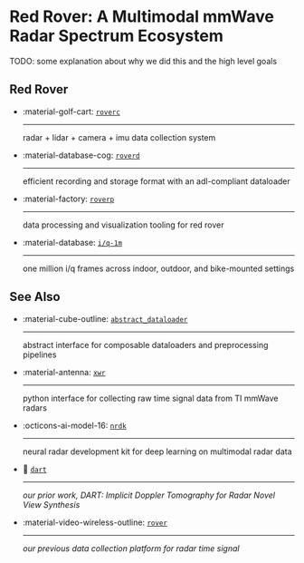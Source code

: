 # **Red Rover**: A Multimodal mmWave Radar Spectrum Ecosystem

TODO: some explanation about why we did this and the high level goals

## Red Rover

<div class="grid cards" markdown>

- :material-golf-cart: [`roverc`](./roverc/index.md)

    ---

    radar + lidar + camera + imu data collection system

- :material-database-cog: [`roverd`](./roverd/index.md)

    ---

    efficient recording and storage format with an adl-compliant dataloader

- :material-factory: [`roverp`](./roverp/index.md)

    ---

    data processing and visualization tooling for red rover

- :material-database: [`i/q-1m`](./iq1m/index.md)

    ---

    one million i/q frames across indoor, outdoor, and bike-mounted settings

</div>


## See Also

<div class="grid cards" markdown>

- :material-cube-outline: [`abstract_dataloader`](https://wiselabcmu.github.io/abstract-dataloader/)

    ---

    abstract interface for composable dataloaders and preprocessing pipelines

- :material-antenna: [`xwr`](https://radarml.github.io/xwr/)

    ---

    python interface for collecting raw time signal data from TI mmWave radars

- :octicons-ai-model-16: [`nrdk`](https://radarml.github.io/nrdk/)

    ---

    neural radar development kit for deep learning on multimodal radar data

- :dart: [`dart`](https://wiselabcmu.github.io/dart/)

    ---

    *our prior work, DART: Implicit Doppler Tomography for Radar Novel View Synthesis*

- :material-video-wireless-outline: [`rover`](https://github.com/wiseLabCMU/rover)

    ---

    *our previous data collection platform for radar time signal*

</div>
